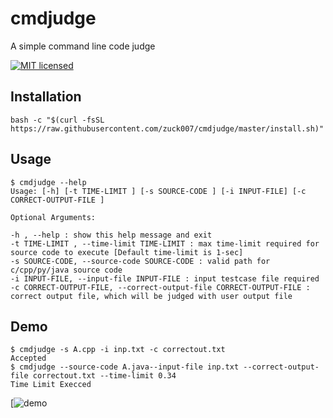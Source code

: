 # cmdjudge
A simple command line code judge

[![MIT licensed](https://img.shields.io/badge/license-MIT-blue.svg)](https://raw.githubusercontent.com/zuck007/cmdjudge/master/LICENSE)
## Installation

```
bash -c "$(curl -fsSL https://raw.githubusercontent.com/zuck007/cmdjudge/master/install.sh)"
```
## Usage
```
$ cmdjudge --help
Usage: [-h] [-t TIME-LIMIT ] [-s SOURCE-CODE ] [-i INPUT-FILE] [-c CORRECT-OUTPUT-FILE ]

Optional Arguments:

-h , --help : show this help message and exit
-t TIME-LIMIT , --time-limit TIME-LIMIT : max time-limit required for source code to execute [Default time-limit is 1-sec]
-s SOURCE-CODE, --source-code SOURCE-CODE : valid path for c/cpp/py/java source code
-i INPUT-FILE, --input-file INPUT-FILE : input testcase file required
-c CORRECT-OUTPUT-FILE, --correct-output-file CORRECT-OUTPUT-FILE : correct output file, which will be judged with user output file
```

## Demo
```
$ cmdjudge -s A.cpp -i inp.txt -c correctout.txt 
Accepted
$ cmdjudge --source-code A.java--input-file inp.txt --correct-output-file correctout.txt --time-limit 0.34
Time Limit Execced
```
[![demo](https://i.imgur.com/inUpV2O.gif)
